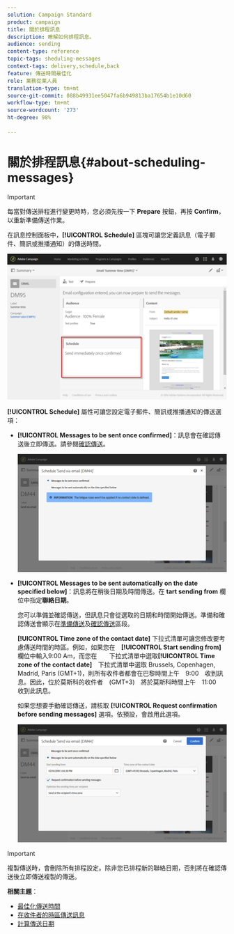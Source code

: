 ```yaml
---
solution: Campaign Standard
product: campaign
title: 關於排程訊息
description: 瞭解如何排程訊息。
audience: sending
content-type: reference
topic-tags: sheduling-messages
context-tags: delivery,schedule,back
feature: 傳送時間最佳化
role: 業務從業人員
translation-type: tm+mt
source-git-commit: 088b49931ee5047fa6b949813ba17654b1e10d60
workflow-type: tm+mt
source-wordcount: '273'
ht-degree: 98%

---
```



# 關於排程訊息{#about-scheduling-messages}

>[!IMPORTANT]
>
>每當對傳送排程進行變更時時，您必須先按一下 **Prepare** 按鈕，再按 **Confirm**，以重新準備傳送作業。

在訊息控制面板中，**[!UICONTROL Schedule]** 區塊可讓您定義訊息（電子郵件、簡訊或推播通知）的傳送時間。

![](assets/delivery_dashboard.png)

**[!UICONTROL Schedule]** 屬性可讓您設定電子郵件、簡訊或推播通知的傳送選項：

* **[!UICONTROL Messages to be sent once confirmed]**：訊息會在確認傳送後立即傳送。請參閱[確認傳送](../../sending/using/confirming-the-send.md)。

   ![](assets/delivery_planning_1.png)

* **[!UICONTROL Messages to be sent automatically on the date specified below]**：訊息將在稍後日期及時間傳送。在 **tart sending from** 欄位中指定&#x200B;**聯絡日期**。

   您可以準備並確認傳送，但訊息只會從選取的日期和時間開始傳送。準備和確認傳送會顯示在[準備傳送](../../sending/using/preparing-the-send.md)及[確認傳送](../../sending/using/confirming-the-send.md)區段。

   **[!UICONTROL Time zone of the contact date]** 下拉式清單可讓您修改要考慮傳送時間的時區。例如，如果您在　**[!UICONTROL Start sending from]**　欄位中輸入9:00 Am，而您在　　下拉式清單中選取&#x200B;**[!UICONTROL Time zone of the contact date]**　下拉式清單中選取 Brussels, Copenhagen, Madrid, Paris (GMT+1)，則所有收件者都會在巴黎時間上午　9:00　收到訊息。因此，位於莫斯科的收件者　(GMT+3)　將於莫斯科時間上午　11:00　收到此訊息。

   如果您想要手動確認傳送，請核取 **[!UICONTROL Request confirmation before sending messages]** 選項。依預設，會啟用此選項。

   ![](assets/delivery_planning.png)

>[!IMPORTANT]
>
>複製傳送時，會刪除所有排程設定。除非您已排程新的聯絡日期，否則將在確認傳送後立即傳送複製的傳送。

**相關主題**：

* [最佳化傳送時間](../../sending/using/optimizing-the-sending-time.md)
* [在收件者的時區傳送訊息](../../sending/using/sending-messages-at-the-recipient-s-time-zone.md)
* [計算傳送日期](../../sending/using/computing-the-sending-date.md)

